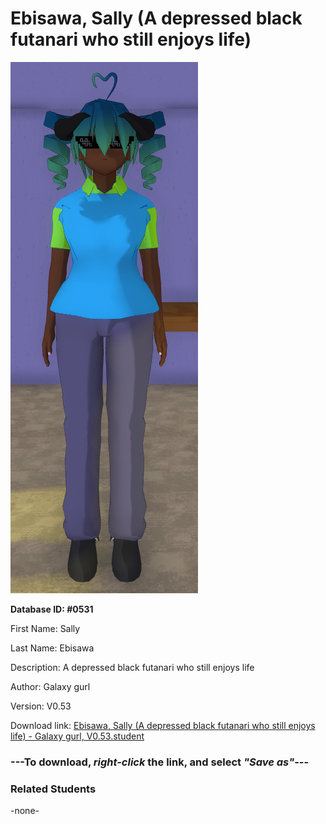 # Ebisawa, Sally (A depressed black futanari who still enjoys life)

<img src="../../Files/Images/Ebisawa, Sally (A depressed black futanari who still enjoys life).png" title="Ebisawa, Sally (A depressed black futanari who still enjoys life) - Galaxy gurl, V0.53">

**Database ID: #0531**

First Name: Sally

Last Name: Ebisawa

Description: A depressed black futanari who still enjoys life

Author: Galaxy gurl

Version: V0.53

Download link: <a href="https://raw.githubusercontent.com/Arbiter1223/Daigaku-Gurashi-Custom-Students/master/Files/Student%20Files/Ebisawa%2C%20Sally%20(A%20depressed%20black%20futanari%20who%20still%20enjoys%20life)%20-%20Galaxy%20gurl%2C%20V0.53.student">Ebisawa, Sally (A depressed black futanari who still enjoys life) - Galaxy gurl, V0.53.student</a>

### ---**To download, _right-click_ the link, and select _"Save as"_**---

### Related Students

-none-
